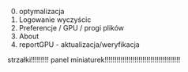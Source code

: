0. optymalizacja
1. Logowanie wyczyścic
1. Preferencje / GPU / progi plików
2. About
3. reportGPU - aktualizacja/weryfikacja

strzałki!!!!!!!!! panel miniaturek!!!!!!!!!!!!!!!!!!!!!!!!!!!!!!!!!!!!!!